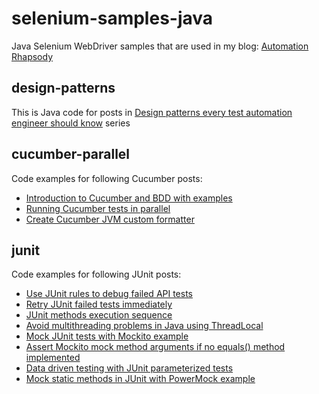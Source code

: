 # selenium-samples-java #

Java Selenium WebDriver samples that are used in my blog: <a href="http://automationrhapsody.com/">Automation Rhapsody</a>

## design-patterns ##

This is Java code for posts in <a href="http://automationrhapsody.com/design-patterns-every-test-automation-engineer-should-know/">Design patterns every test automation engineer should know</a> series

## cucumber-parallel ##

Code examples for following Cucumber posts:
 * <a href="http://automationrhapsody.com/introduction-to-cucumber-and-bdd-with-examples/">Introduction to Cucumber and BDD with examples</a>
 * <a href="http://automationrhapsody.com/running-cucumber-tests-in-parallel/">Running Cucumber tests in parallel</a>
 * <a href="http://automationrhapsody.com/create-cucumber-jvm-custom-formatter/">Create Cucumber JVM custom formatter</a>
 
## junit ##

Code examples for following JUnit posts:
 * <a href="http://automationrhapsody.com/use-junit-rules-debug-failed-api-tests/">Use JUnit rules to debug failed API tests</a>
 * <a href="http://automationrhapsody.com/retry-junit-failed-tests-immediatelly/">Retry JUnit failed tests immediately</a>
 * <a href="http://automationrhapsody.com/junit-methods-execution-sequence/">JUnit methods execution sequence</a>
 * <a href="http://automationrhapsody.com/avoid-multithreading-problems-java-using-threadlocal/">Avoid multithreading problems in Java using ThreadLocal</a>
 * <a href="http://automationrhapsody.com/mock-junit-tests-mockito-example/">Mock JUnit tests with Mockito example</a>
 * <a href="http://automationrhapsody.com/assert-mockito-mock-method-arguments-no-equals-method-implemented/">Assert Mockito mock method arguments if no equals() method implemented</a>
 * <a href="http://automationrhapsody.com/data-driven-testing-junit-parameterized-tests/">Data driven testing with JUnit parameterized tests</a>
 * <a href="http://automationrhapsody.com/mock-static-methods-junit-powermock-example/">Mock static methods in JUnit with PowerMock example</a>
